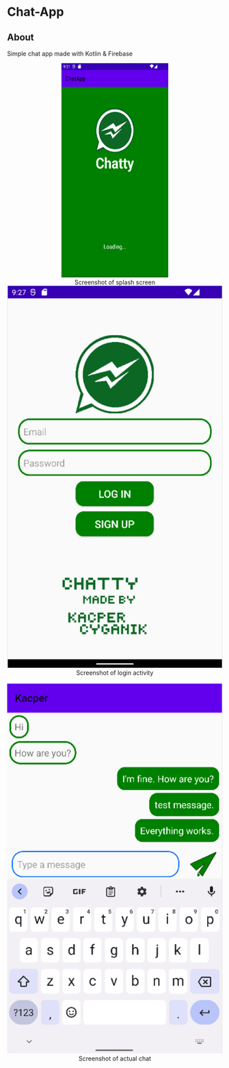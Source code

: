 # Chat-App

##  About
Simple chat app made with Kotlin & Firebase

<p align="center">
<img src="images/loading_screen.png" height=500 width=250>
<br/>
Screenshot of splash screen
<img src="images/login_screen.png" width=700>
<br/>
Screenshot of login activity
<br/>
<br/>
<img src="images/chat_screen.png" width=700>
<br/>
Screenshot of actual chat
</p>
